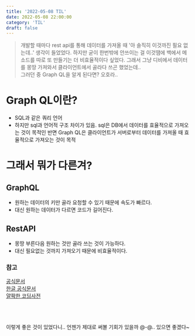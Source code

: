 ```yaml
---
title: '2022-05-08 TIL'
date: 2022-05-08 22:00:00
category: 'TIL'
draft: false
---
```


> 개발할 때마다 rest api를 통해 데이터를 가져올 때 '아 솔직히 이것까진 필요 없는데..' 생각이 들었었다. 하지만 굳이 한번밖에 안쓰이는 걸 이것땜에 백에서 메소드를 따로 또 만들기는 더 비효율적이다 싶었다. 그래서 그냥 디비에서 데이터를 몽땅 가져와서 클라이언트에서 골라다 쓰곤 했었는데..</br>
> 그러던 중 Graph QL을 알게 된다면? 오호라..

# Graph QL이란?

- SQL과 같은 쿼리 언어
- 하지만 sql과 언어적 구조 차이가 있음. sql은 DB에서 데이터를 효율적으로 가져오는 것이 목적인 반면 Graph QL은 클라이언트가 서버로부터 데이터를 가져올 때 효율적으로 가져오는 것이 목적

# 그래서 뭐가 다른겨?

## GraphQL

- 원하는 데이터의 키만 골라 요청할 수 있기 때문에 속도가 빠르다.
- 대신 원하는 데이터가 다르면 코드가 길어진다.

## RestAPI

- 몽땅 부른다음 원하는 것만 골라 쓰는 것이 가능하다.
- 대신 필요없는 것까지 가져오기 때문에 비효율적이다.

### 참고

[공식문서](https://graphql.org/) </br>
[한글 공식문서](https://graphql-kr.github.io/) </br>
[얄팍한 코딩사전](https://www.youtube.com/watch?v=EkWI6Ru8lFQ)

</br></br></br>
이렇게 좋은 것이 있었다니.. 언젠가 제대로 써볼 기회가 있을까 @-@.. 있으면 좋겠다~
